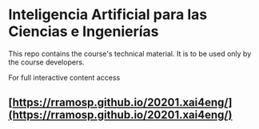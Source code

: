 # Inteligencia Artificial para las Ciencias e Ingenierías

This repo contains the course's technical material. It is to be used only by the course developers.

For full interactive content access

## [https://rramosp.github.io/20201.xai4eng/](https://rramosp.github.io/20201.xai4eng/) 
